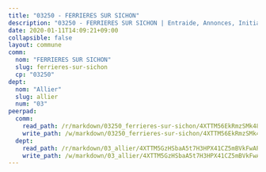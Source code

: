 ```yaml
---
title: "03250 - FERRIERES SUR SICHON"
description: "03250 - FERRIERES SUR SICHON | Entraide, Annonces, Initiatives"
date: 2020-01-11T14:09:21+09:00
collapsible: false
layout: commune
comm:
  nom: "FERRIERES SUR SICHON"
  slug: ferrieres-sur-sichon
  cp: "03250"
dept:
  nom: "Allier"
  slug: allier
  num: "03"
peerpad:
  comm:
    read_path: /r/markdown/03250_ferrieres-sur-sichon/4XTTM56EkRmzSMk48PCi2z8rhtf3RysVvCt438NrHrSUvTP3K
    write_path: /w/markdown/03250_ferrieres-sur-sichon/4XTTM56EkRmzSMk48PCi2z8rhtf3RysVvCt438NrHrSUvTP3K-K3TgTjXKsU6XgNyDKxXt714htXxm1fFy6pyyXKSW4vdqttmBrfLNsyVrAo44fCyDP1jKZGhUiqgrUaT9eqgnnye1k4LgCYtCMEZHzneEj4pbFc4p5GL81xq7MUjZqVNQSVWLXt9b
  dept:
    read_path: /r/markdown/03_allier/4XTTM5GzHSbaA5t7H3HPX41CZ5mBVkFwAP4hDd5RoBY2JsEAy
    write_path: /w/markdown/03_allier/4XTTM5GzHSbaA5t7H3HPX41CZ5mBVkFwAP4hDd5RoBY2JsEAy-K3TgTfK63S9nh1XDKRdQM5CC7MJ5PWSrKVUCPKbSrFQ3cakeCH8tQGdUR9DTAz4uGC38FSNg947MKdwTpPPt11GSCbnkNPZdBTNtwdL7kw34FMS1ADZJRkGgd1Xx6qPUaEUtuBP3
---
```


